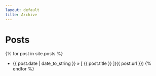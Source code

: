 ```yaml
---
layout: default
title: Archive
---
```


# Posts

{% for post in site.posts %}
  * {{ post.date | date_to_string }} &raquo; [ {{ post.title }} ]({{ post.url }})
{% endfor %}

